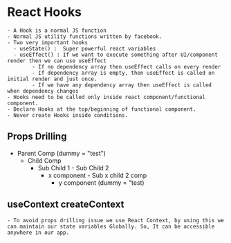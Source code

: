 # React Hooks

    - A Hook is a normal JS function
    - Normal JS utility functions written by facebook.
    - Two very important hooks
      - useState() :  Super powerful react variables
      - useEffect() : If we want to execute something after UI/component render then we can use useEffect
            - If no dependency array then useEffect calls on every render
            - If dependency array is empty, then useEffect is called on initial render and just once.
            - If we have any dependency array then useEffect is called when dependency changes
    - Hooks need to be called only inside react component/functional component.
    - Declare Hooks at the top/beginning of functional component.
    - Never create Hooks inside conditions.

## Props Drilling

-   Parent Comp (dummy = "test")
    -   Child Comp
        -   Sub Child 1 - Sub Child 2
            -   x component - Sub x child 2 comp
                -   y component (dummy = "test)

## useContext createContext

    - To avoid props drilling issue we use React Context, by using this we can maintain our state variables Globally. So, It can be accessible anywhere in our app.
